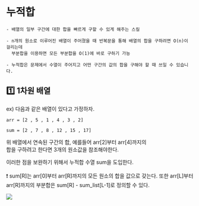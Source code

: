 # 누적합 

```
- 배열의 일부 구간에 대한 합을 빠르게 구할 수 있게 해주는 스킬

- n개의 원소로 이루어진 배열이 주어졌을 때 반복문을 통해 배열의 합을 구하려면 O(n)이 걸리는데 
  부분합을 이용하면 모든 부분합을 O(1)에 바로 구하기 가능

- 누적합은 문제에서 수열이 주어지고 어떤 구간의 값의 합을 구해야 할 때 쓰일 수 있습니다.
```


## :one: 1차원 배열


ex) 다음과 같은  배열이 있다고 가정하자.
```
arr = [2 , 5 , 1 , 4 , 3 , 2]

sum = [2 , 7 , 8 , 12 , 15 , 17]
```
위 배열에서 연속된 구간의 합, 예를들어 arr[2]부터 arr[4]까지의<br>
합을 구하려고 한다면 3개의 원소값을 참조해야한다.

이러한 점을 보완하기 위해서 누적합 수열 sum을 도입한다.
<br><br>
:exclamation: sum[R]는 arr[0]부터 arr[R]까지의 모든 원소의 합을 값으로 갖는다. 또한 arr[L]부터 arr[R]까지의 부분합은 sum[R] - sum_list[L-1]로 정의할 수 있다.

<img src=https://user-images.githubusercontent.com/96968834/226092240-b5d13b83-4e56-4acb-9ebc-363b4f3b952d.JPG>
